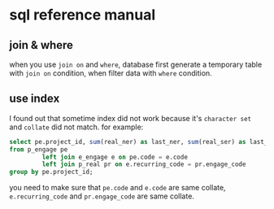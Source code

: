 # sql reference manual

## join & where

when you use `join on` and `where`, database first generate a temporary table with `join on` condition, when filter data
with `where` condition.

## use index

I found out that sometime index did not work because it's `character set` and `collate` did not match. for example:

```sql
select pe.project_id, sum(real_ner) as last_ner, sum(real_ser) as last_ser, sum(real_hours) as last_hours
from p_engage pe
         left join e_engage e on pe.code = e.code
         left join p_real pr on e.recurring_code = pr.engage_code
group by pe.project_id;
```

you need to make sure that `pe.code` and `e.code` are same collate, `e.recurring_code` and `pr.engage_code` are same
collate.
